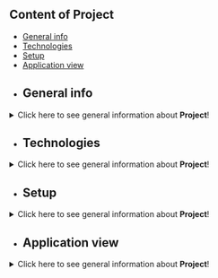 ## Content of Project

* [General info](#general-info)
* [Technologies](#technologies)
* [Setup](#setup)
* [Application view](#application-view)
* ## General info
<details>
<summary>Click here to see general information about <b>Project</b>!</summary>
</br>
<b>Ksiazka-adresowa</b>. </br> My first program written in c++ as part of the "Future Programmer" course. 
  The program has the function of adding addressees, editing, searching and displaying them.
</details>

* ## Technologies
<details>
<summary>Click here to see general information about <b>Project</b>!</summary>
</br>
Programme written in c++.
</details>

* ## Setup
<details>
<summary>Click here to see general information about <b>Project</b>!</summary>
  </br>
Program for c++ with compiler.
</details>


* ## Application view
<details>
<summary>Click here to see general information about <b>Project</b>!</summary>
<b>Lorem ipsum</b>. Lorem ipsumLorem ipsumLorem ipsumLorem ipsumLorem
ipsumLorem ipsumLorem ipsumLorem ipsumLorem ipsumLorem ipsumLorem ipsumLorem
</details>





